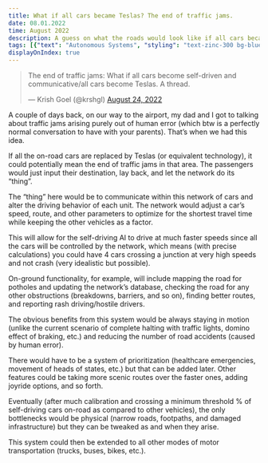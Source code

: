```yaml
---
title: What if all cars became Teslas? The end of traffic jams.
date: 08.01.2022
time: August 2022
description: A guess on what the roads would look like if all cars became autonomous and communicative. Based on a Twitter Thread I wrote, pretty proud of it.
tags: [{"text": "Autonomous Systems", "styling": "text-zinc-300 bg-blue-600"}, {"text": "Future?", "styling": "text-zinc-300 bg-indigo-600"}]
displayOnIndex: true
---
```


<section class="tweet-container">
	<blockquote class="twitter-tweet" data-theme="dark"><p lang="en" dir="ltr">The end of traffic jams: What if all cars become self-driven and communicative/all cars become Teslas. A thread.</p>&mdash; Krish Goel (@krshgl) <a href="https://twitter.com/krshgl/status/1562368099654897666?ref_src=twsrc%5Etfw">August 24, 2022</a></blockquote> <script async src="https://platform.twitter.com/widgets.js" charset="utf-8"></script>
</section>

A couple of days back, on our way to the airport, my dad and I got to talking about traffic jams arising purely out of human error (which btw is a perfectly normal conversation to have with your parents). That’s when we had this idea.

If all the on-road cars are replaced by Teslas (or equivalent technology), it could potentially mean the end of traffic jams in that area. The passengers would just input their destination, lay back, and let the network do its “thing”.

The “thing” here would be to communicate within this network of cars and alter the driving behavior of each unit. The network would adjust a car’s speed, route, and other parameters to optimize for the shortest travel time while keeping the other vehicles as a factor.

This will allow for the self-driving AI to drive at much faster speeds since all the cars will be controlled by the network, which means (with precise calculations) you could have 4 cars crossing a junction at very high speeds and not crash (very idealistic but possible).

On-ground functionality, for example, will include mapping the road for potholes and updating the network’s database, checking the road for any other obstructions (breakdowns, barriers, and so on), finding better routes, and reporting rash driving/hostile drivers.

The obvious benefits from this system would be always staying in motion (unlike the current scenario of complete halting with traffic lights, domino effect of braking, etc.) and reducing the number of road accidents (caused by human error).

There would have to be a system of prioritization (healthcare emergencies, movement of heads of states, etc.) but that can be added later. Other features could be taking more scenic routes over the faster ones, adding joyride options, and so forth.

Eventually (after much calibration and crossing a minimum threshold % of self-driving cars on-road as compared to other vehicles), the only bottlenecks would be physical (narrow roads, footpaths, and damaged infrastructure) but they can be tweaked as and when they arise.

This system could then be extended to all other modes of motor transportation (trucks, buses, bikes, etc.).